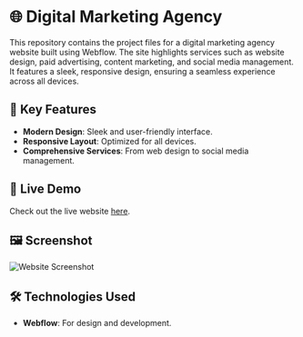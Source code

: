 # 🌐 Digital Marketing Agency

This repository contains the project files for a digital marketing agency website built using Webflow. The site highlights services such as website design, paid advertising, content marketing, and social media management. It features a sleek, responsive design, ensuring a seamless experience across all devices.

## 🎯 Key Features
- **Modern Design**: Sleek and user-friendly interface.
- **Responsive Layout**: Optimized for all devices.
- **Comprehensive Services**: From web design to social media management.

## 🔗 Live Demo
Check out the live website [here](https://digital-marketing-agency-538d91.webflow.io/).

## 🖼️ Screenshot
![Website Screenshot](path/to/your/screenshot.png)

## 🛠️ Technologies Used
- **Webflow**: For design and development.

